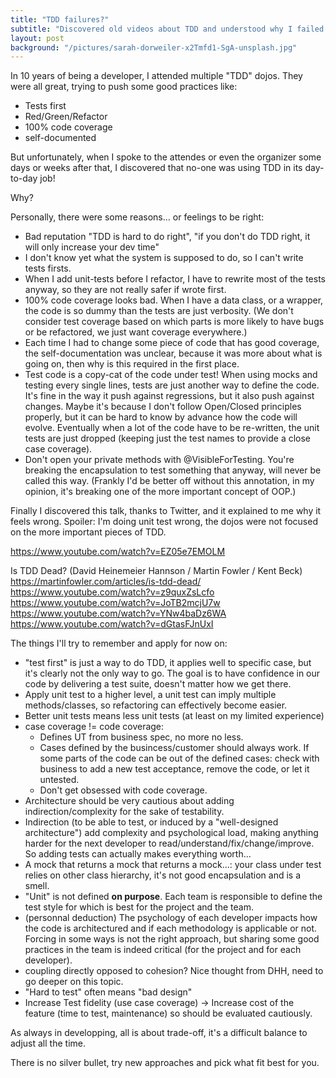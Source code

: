 ```yaml
---
title: "TDD failures?"
subtitle: "Discovered old videos about TDD and understood why I failed at it... til now!"
layout: post
background: "/pictures/sarah-dorweiler-x2Tmfd1-SgA-unsplash.jpg"
---
```


In 10 years of being a developer, I attended multiple "TDD" dojos. They were all great, trying to push some good practices like:
- Tests first
- Red/Green/Refactor
- 100% code coverage
- self-documented

But unfortunately, when I spoke to the attendes or even the organizer some days or weeks after that, I discovered that no-one was using TDD in its day-to-day job!

Why?

Personally, there were some reasons... or feelings to be right:
- Bad reputation "TDD is hard to do right", "if you don't do TDD right, it will only increase your dev time"
- I don't know yet what the system is supposed to do, so I can't write tests firsts.
- When I add unit-tests before I refactor, I have to rewrite most of the tests anyway, so they are not really safer if wrote first.
- 100% code coverage looks bad. When I have a data class, or a wrapper, the code is so dummy than the tests are just verbosity. (We don't consider test coverage based on which parts is more likely to have bugs or be refactored, we just want coverage everywhere.)
- Each time I had to change some piece of code that has good coverage, the self-documentation was unclear, because it was more about what is going on, then why is this required in the first place.
- Test code is a copy-cat of the code under test! When using mocks and testing every single lines, tests are just another way to define the code. It's fine in the way it push against regressions, but it also push against changes. Maybe it's because I don't follow Open/Closed principles properly, but it can be hard to know by advance how the code will evolve. Eventually when a lot of the code have to be re-written, the unit tests are just dropped (keeping just the test names to provide a close case coverage).
- Don't open your private methods with @VisibleForTesting. You're breaking the encapsulation to test something that anyway, will never be called this way. (Frankly I'd be better off without this annotation, in my opinion, it's breaking one of the more important concept of OOP.)

Finally I discovered this talk, thanks to Twitter, and it explained to me why it feels wrong. Spoiler: I'm doing unit test wrong, the dojos were not focused on the more important pieces of TDD.

<https://www.youtube.com/watch?v=EZ05e7EMOLM>

Is TDD Dead? (David Heinemeier Hannson / Martin Fowler / Kent Beck)
<https://martinfowler.com/articles/is-tdd-dead/>
<https://www.youtube.com/watch?v=z9quxZsLcfo>
<https://www.youtube.com/watch?v=JoTB2mcjU7w>
<https://www.youtube.com/watch?v=YNw4baDz6WA>
<https://www.youtube.com/watch?v=dGtasFJnUxI>

The things I'll try to remember and apply for now on:
- "test first" is just a way to do TDD, it applies well to specific case, but it's clearly not the only way to go. The goal is to have confidence in our code by delivering a test suite, doesn't matter how we get there.
- Apply unit test to a higher level, a unit test can imply multiple methods/classes, so refactoring can effectively become easier.
- Better unit tests means less unit tests (at least on my limited experience)
- case coverage != code coverage: 
  - Defines UT from business spec, no more no less.
  - Cases defined by the busincess/customer should always work. If some parts of the code can be out of the defined cases: check with business to add a new test acceptance, remove the code, or let it untested.
  - Don't get obsessed with code coverage.
- Architecture should be very cautious about adding indirection/complexity for the sake of testability.
- Indirection (to be able to test, or induced by a "well-designed architecture") add complexity and psychological load, making anything harder for the next developer to read/understand/fix/change/improve. So adding tests can actually makes everything worth...
- A mock that returns a mock that returns a mock...: your class under test relies on other class hierarchy, it's not good encapsulation and is a smell.
- "Unit" is not defined **on purpose**. Each team is responsible to define the test style for which is best for the project and the team.
- (personnal deduction) The psychology of each developer impacts how the code is architectured and if each methodology is applicable or not. Forcing in some ways is not the right approach, but sharing some good practices in the team is indeed critical (for the project and for each developer).
- coupling directly opposed to cohesion? Nice thought from DHH, need to go deeper on this topic.
- "Hard to test" often means "bad design"
- Increase Test fidelity (use case coverage) -> Increase cost of the feature (time to test, maintenance) so should be evaluated cautiously.

As always in developping, all is about trade-off, it's a difficult balance to adjust all the time.

There is no silver bullet, try new approaches and pick what fit best for you.
